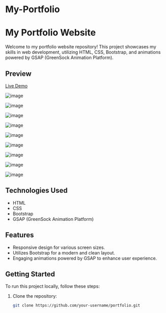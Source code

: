 # My-Portfolio

# My Portfolio Website

Welcome to my portfolio website repository! This project showcases my skills in web development, utilizing HTML, CSS, Bootstrap, and animations powered by GSAP (GreenSock Animation Platform).

## Preview

[Live Demo](https://priyamkumar.netlify.app) 


![image](https://github.com/MrSingh0/My-Portfolio/assets/136845755/af5266fb-03e7-4739-9008-b82e50925b4e)

![image](https://github.com/MrSingh0/My-Portfolio/assets/136845755/237913b5-fba8-48f5-b768-f9f8c5c756c2)

![image](https://github.com/MrSingh0/My-Portfolio/assets/136845755/a4fe4c29-5e09-4dfc-bc5d-bdd56bd04e95)

![image](https://github.com/MrSingh0/My-Portfolio/assets/136845755/458fa032-f5f6-4500-9f18-2b14745f4a63)

![image](https://github.com/MrSingh0/My-Portfolio/assets/136845755/5492c8e5-65a5-4c23-9fcf-b4982c6c8d37)

![image](https://github.com/MrSingh0/My-Portfolio/assets/136845755/44795a4f-ca01-4f0d-9fa5-3a9f35932c10)

![image](https://github.com/MrSingh0/My-Portfolio/assets/136845755/d970d4f2-a05a-4780-848d-9cbd0c5f3243)

![image](https://github.com/MrSingh0/My-Portfolio/assets/136845755/31a4e60c-d2ca-479c-83e8-57ed6c78f194)

![image](https://github.com/MrSingh0/My-Portfolio/assets/136845755/e42ca9bc-6a25-4208-9673-812f08c75d05)



## Technologies Used

- HTML
- CSS
- Bootstrap
- GSAP (GreenSock Animation Platform)

## Features

- Responsive design for various screen sizes.
- Utilizes Bootstrap for a modern and clean layout.
- Engaging animations powered by GSAP to enhance user experience.

## Getting Started

To run this project locally, follow these steps:

1. Clone the repository:

   ```bash
   git clone https://github.com/your-username/portfolio.git
